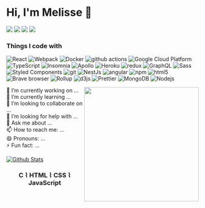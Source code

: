 # Hi, I'm Melisse 👋

<a href="mailto:melissecabral@gmail.com"><img src="https://img.shields.io/badge/e‑mail-D14836.svg?style=for-the-badge&logo=GMail&logoColor=white"/></a>
<a href="https://instagram.com/melissecabral"><img src="https://img.shields.io/badge/instagram-E4405F.svg?style=for-the-badge&logo=instagram&logoColor=white"/></a>
<a href="https://linkedin.com/in/melisse-p-cabral-48b963117"><img src="https://img.shields.io/badge/linkedin-0077B5.svg?style=for-the-badge&logo=linkedin&logoColor=white"/></a>
<a href="https://t.me/melissecabral/"><img src="https://img.shields.io/badge/-Telegram-1ca0f1?style=for-the-badge&Color=1ca0f1&logo=telegram&logoColor=white"/></a>

<h3>Things I code with</h3>
<p>
  <img alt="React" src="https://img.shields.io/badge/-React-45b8d8?style=flat-square&logo=react&logoColor=white" />
  <img alt="Webpack" src="https://img.shields.io/badge/-Webpack-8DD6F9?style=flat-square&logo=webpack&logoColor=white" /> 
  <img alt="Docker" src="https://img.shields.io/badge/-Docker-46a2f1?style=flat-square&logo=docker&logoColor=white" />
  <img alt="github actions" src="https://img.shields.io/badge/-Github_Actions-2088FF?style=flat-square&logo=github-actions&logoColor=white" />
  <img alt="Google Cloud Platform" src="https://img.shields.io/badge/-Google_Cloud_Platform-1a73e8?style=flat-square&logo=google-cloud&logoColor=white" />
  <img alt="TypeScript" src="https://img.shields.io/badge/-TypeScript-007ACC?style=flat-square&logo=typescript&logoColor=white" />
  <img alt="Insomnia" src="https://img.shields.io/badge/-Insomnia-5849BE?style=flat-square&logo=insomnia&logoColor=white" />
  <img alt="Apollo" src="https://img.shields.io/badge/-Apollo%20GraphQL-311C87?style=flat-square&logo=apollo-graphql&logoColor=white" />
  <img alt="Heroku" src="https://img.shields.io/badge/-Heroku-430098?style=flat-square&logo=heroku&logoColor=white" />
  <img alt="redux" src="https://img.shields.io/badge/-Redux-764ABC?style=flat-square&logo=redux&logoColor=white" />
  <img alt="GraphQL" src="https://img.shields.io/badge/-GraphQL-E10098?style=flat-square&logo=graphql&logoColor=white" />
  <img alt="Sass" src="https://img.shields.io/badge/-Sass-CC6699?style=flat-square&logo=sass&logoColor=white" />
  <img alt="Styled Components" src="https://img.shields.io/badge/-Styled_Components-db7092?style=flat-square&logo=styled-components&logoColor=white" />
  <img alt="git" src="https://img.shields.io/badge/-Git-F05032?style=flat-square&logo=git&logoColor=white" />
  <img alt="NestJs" src="https://img.shields.io/badge/-NestJs-ea2845?style=flat-square&logo=nestjs&logoColor=white" />
  <img alt="angular" src="https://img.shields.io/badge/-Angular-DD0031?style=flat-square&logo=angular&logoColor=white" />
  <img alt="npm" src="https://img.shields.io/badge/-NPM-CB3837?style=flat-square&logo=npm&logoColor=white" />
  <img alt="html5" src="https://img.shields.io/badge/-HTML5-E34F26?style=flat-square&logo=html5&logoColor=white" />
  <img alt="Brave browser" src="https://img.shields.io/badge/-Brave_Browser-FB542B?style=flat-square&logo=brave&logoColor=white" />
  <img alt="Rollup" src="https://img.shields.io/badge/-Rollup-EC4A3F?style=flat-square&logo=rollup.js&logoColor=white" />
  <img alt="d3js" src="https://img.shields.io/badge/-D3.js-F9A03C?style=flat-square&logo=d3.js&logoColor=white" />
  <img alt="Prettier" src="https://img.shields.io/badge/-Prettier-F7B93E?style=flat-square&logo=prettier&logoColor=white" />
  <img alt="MongoDB" src="https://img.shields.io/badge/-MongoDB-13aa52?style=flat-square&logo=mongodb&logoColor=white" />
  <img alt="Nodejs" src="https://img.shields.io/badge/-Nodejs-43853d?style=flat-square&logo=Node.js&logoColor=white" />
</p>

<a href="https://samujjwaal.tech/"><img src="https://media.giphy.com/media/SWoSkN6DxTszqIKEqv/giphy.gif" align="right" height="300" /></a>

<span align='left'>
  🔭 I’m currently working on ...
  <br>
  🌱 I’m currently learning ...
  <br>
  👯 I’m looking to collaborate on ...
  <br>
  🤔 I’m looking for help with ...
  <br>
  💬 Ask me about ...
  <br>
  📫 How to reach me: ...
  <br>
  😄 Pronouns: ...
  <br>
  ⚡ Fun fact: ... 
</span>


[![Github Stats](https://github-readme-stats.vercel.app/api?username=melissecabral&hide=[%22issues%22,%22prs%22,%22contribs%22]&show_icons=true&theme=dracula)](https://github.com/melissecabral)

<h3 align="center"> C ⌇ HTML ⌇ CSS ⌇ JavaScript </h3>
